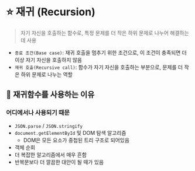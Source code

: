 # ⭐️ 재귀 (Recursion)
> 자기 자신을 호출하는 함수로, 특정 문제를 더 작은 하위 문제로 나누어 해결하는데 사용

- `종료 조건(Base case)`: 재귀 호출을 멈추기 위한 조건으로, 이 조건이 충족되면 더 이상 자기 자신을 호출하지 않음
- `재귀 호출(Recursive call)`: 함수가 자기 자신을 호출하는 부분으로, 문제를 더 작은 하위 문제로 나누는 역할

## 📌 재귀함수를 사용하는 이유

### 어디에서나 사용되기 때문

- `JSON.parse` / `JSON.stringify`
- `document.getElementById` 및 DOM 탐색 알고리즘
  - DOM은 모든 요소가 중첩된 트리 구조로 되어있음
- 객체 순회
- 더 복잡한 알고리즘에서 매우 흔함
- 반복문보다 더 깔끔한 대안이 될 때가 있음

<br>